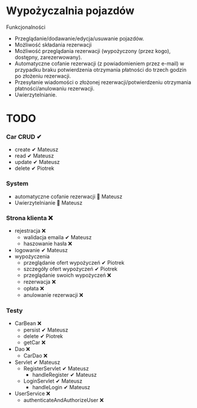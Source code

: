 # Wypożyczalnia pojazdów

Funkcjonalności

- Przeglądanie/dodawanie/edycja/usuwanie pojazdów.
- Możliwość składania rezerwacji
- Możliwość przeglądania rezerwacji (wypożyczony (przez kogo), dostępny, zarezerwowany).
- Automatyczne cofanie rezerwacji (z powiadomieniem przez e-mail) w przypadku braku potwierdzenia otrzymania płatności
  do trzech godzin po złożeniu rezerwacji.
- Przesyłanie wiadomości o złożonej rezerwacji/potwierdzeniu otrzymania płatności/anulowaniu rezerwacji.
- Uwierzytelnianie.

# TODO

### Car CRUD ✔

- create ✔ Mateusz
- read ✔ Mateusz
- update ✔ Mateusz
- delete ✔ Piotrek

### System

- automatyczne cofanie rezerwacji 🚧 Mateusz
- Uwierzytelnianie 🚧 Mateusz

### Strona klienta ❌

- rejestracja ❌
    - walidacja emaila ✔ Mateusz
    - haszowanie hasła ❌
- logowanie ✔ Mateusz
- wypożyczenia
    - przeglądanie ofert wypożyczeń ✔ Piotrek
    - szczegóły ofert wypożyczeń ✔ Piotrek
    - przeglądanie swoich wypożyczeń ❌
    - rezerwacja ❌
    - opłata ❌
    - anulowanie rezerwacji ❌

### Testy

- CarBean ❌
    - persist ✔ Mateusz
    - delete ✔ Piotrek
    - getCar ❌
- Dao ❌
    - CarDao ❌
- Servlet ✔ Mateusz
    - RegisterServlet ✔ Mateusz
        - handleRegister ✔ Mateusz
    - LoginServlet ✔ Mateusz
        - handleLogin ✔ Mateusz
- UserService ❌
    - authenticateAndAuthorizeUser ❌